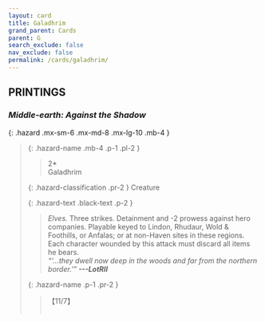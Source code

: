 ```yaml
---
layout: card
title: Galadhrim
grand_parent: Cards
parent: G
search_exclude: false
nav_exclude: false
permalink: /cards/galadhrim/
---
```


## PRINTINGS


### _Middle-earth: Against the Shadow_

{: .hazard .mx-sm-6 .mx-md-8 .mx-lg-10 .mb-4 }
> {: .hazard-name .mb-4 .p-1 .pl-2 }
> > <div class="hazard-mp">2*</div>
> > <div class="card-name">Galadhrim</div>
>
> {: .hazard-classification .pr-2 }
> Creature
>
> {: .hazard-text .black-text .p-2 }
> > _Elves._ Three strikes. Detainment and -2 prowess against hero companies. Playable keyed to Lindon, Rhudaur, Wold & Foothills, or Anfalas; or at non-Haven sites in these regions. Each character wounded by this attack must discard all items he bears.   <br>_“‘...they dwell now deep in the woods and far from the northern border.’”_ ***---&#65279;LotRII*** 
>
> {: .hazard-name .p-1 .pr-2 }
> > <div class="card-shield">【11/7】</div>
> > <div class="card-corruption">&nbsp;</div>
